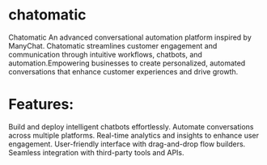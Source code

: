 # chatomatic
Chatomatic An advanced conversational automation platform inspired by ManyChat. Chatomatic streamlines customer engagement and communication through intuitive workflows, chatbots, and automation.Empowering businesses to create personalized, automated conversations that enhance customer experiences and drive growth.

# Features:
Build and deploy intelligent chatbots effortlessly.
Automate conversations across multiple platforms.
Real-time analytics and insights to enhance user engagement.
User-friendly interface with drag-and-drop flow builders.
Seamless integration with third-party tools and APIs.
